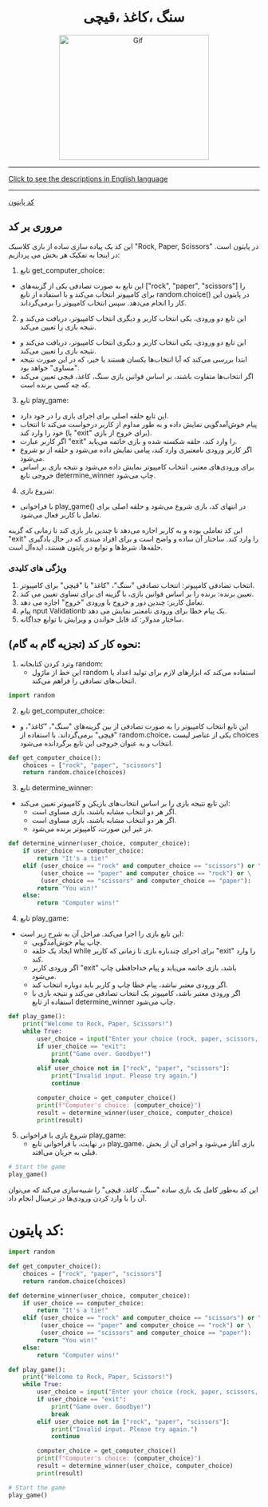 <div align="center">

# سنگ ،کاغذ ،قیچی
<img alt="Gif" src="https://i.pinimg.com/originals/3b/f2/f4/3bf2f45865bc4a63a663611ea357de4c.gif" height="250px" width="300px">
</div>
<hr>

[Click to see the descriptions in English language](EnglishRockPaperScissors.md)
<hr>

[کد پایتون](RockPaperScissors.py)
## مروری بر کد
این کد یک پیاده سازی ساده از بازی کلاسیک "Rock, Paper, Scissors" در پایتون است. در اینجا به تفکیک هر بخش می پردازیم:
1. تابع get_computer_choice:
- این تابع به صورت تصادفی یکی از گزینه‌های ["rock", "paper", "scissors"] را برای کامپیوتر انتخاب می‌کند و با استفاده از تابع random.choice() در پایتون این کار را انجام می‌دهد. سپس انتخاب کامپیوتر را برمی‌گرداند.
2. این تابع دو ورودی، یکی انتخاب کاربر و دیگری انتخاب کامپیوتر، دریافت می‌کند و نتیجه بازی را تعیین می‌کند.
- این تابع دو ورودی، یکی انتخاب کاربر و دیگری انتخاب کامپیوتر، دریافت می‌کند و نتیجه بازی را تعیین می‌کند.
- ابتدا بررسی می‌کند که آیا انتخاب‌ها یکسان هستند یا خیر، که در این صورت نتیجه "مساوی" خواهد بود.
- اگر انتخاب‌ها متفاوت باشند، بر اساس قوانین بازی سنگ، کاغذ، قیچی تعیین می‌کند که چه کسی برنده است.
3. تابع play_game:
  - این تابع حلقه اصلی برای اجرای بازی را در خود دارد.
  - پیام خوش‌آمدگویی نمایش داده و به طور مداوم از کاربر درخواست می‌کند تا انتخاب خود را وارد کند (یا "exit" برای خروج از بازی).
  - اگر کاربر عبارت "exit" را وارد کند، حلقه شکسته شده و بازی خاتمه می‌یابد.
  - اگر کاربر ورودی نامعتبری وارد کند، پیامی نمایش داده می‌شود و حلقه از نو شروع می‌شود.
  - برای ورودی‌های معتبر، انتخاب کامپیوتر نمایش داده می‌شود و نتیجه بازی بر اساس خروجی تابع determine_winner چاپ می‌شود.
4. شروع بازی:
- با فراخوانی play_game() در انتهای کد، بازی شروع می‌شود و حلقه اصلی برای تعامل با کاربر فعال می‌شود.

این کد تعاملی بوده و به کاربر اجازه می‌دهد تا چندین بار بازی کند تا زمانی که گزینه "exit" را وارد کند. ساختار آن ساده و واضح است و برای افراد مبتدی که در حال یادگیری حلقه‌ها، شرط‌ها و توابع در پایتون هستند، ایده‌آل است.

### ویژگی های کلیدی
1. انتخاب تصادفی کامپیوتر: انتخاب تصادفی "سنگ"، "کاغذ" یا "قیچی" برای کامپیوتر.
2. تعیین برنده: برنده را بر اساس قوانین بازی، با گزینه ای برای تساوی تعیین می کند.
3. تعامل کاربر: چندین دور و خروج با ورودی "خروج" اجازه می دهد.
4. پیام nput Validationb یک پیام خطا برای ورودی نامعتبر نمایش می دهد.
5. ساختار مدولار: کد قابل خواندن و ویرایش با توابع جداگانه.


 ## نحوه کار کد (تجزیه گام به گام):
 1. وترد کردن کتابخانه random:
    - این خط از ماژول random استفاده می‌کند که ابزارهای لازم برای تولید اعداد یا انتخاب‌های تصادفی را فراهم می‌کند.
```python
import random
```
2.  تابع get_computer_choice:
   - این تابع انتخاب کامپیوتر را به صورت تصادفی از بین گزینه‌های "سنگ"، "کاغذ"، و "قیچی" برمی‌گرداند. با استفاده از random.choice، یکی از عناصر لیست choices انتخاب و به عنوان خروجی این تابع برگردانده می‌شود.
```python
def get_computer_choice():
    choices = ["rock", "paper", "scissors"]
    return random.choice(choices)
```
3. تابع determine_winner:
- این تابع نتیجه بازی را بر اساس انتخاب‌های بازیکن و کامپیوتر تعیین می‌کند:
   - اگر هر دو انتخاب مشابه باشند، بازی مساوی است.
   - اگر هر دو انتخاب مشابه باشند، بازی مساوی است.
   - در غیر این صورت، کامپیوتر برنده می‌شود.

```python
def determine_winner(user_choice, computer_choice):
    if user_choice == computer_choice:
        return "It's a tie!"
    elif (user_choice == "rock" and computer_choice == "scissors") or \
         (user_choice == "paper" and computer_choice == "rock") or \
         (user_choice == "scissors" and computer_choice == "paper"):
        return "You win!"
    else:
        return "Computer wins!"
```  
4. تابع play_game:
- این تابع بازی را اجرا می‌کند. مراحل آن به شرح زیر است:
   - چاپ پیام خوش‌آمدگویی.
   - ایجاد یک حلقه while برای اجرای چندباره بازی تا زمانی که کاربر "exit" را وارد کند.
   - اگر ورودی کاربر "exit" باشد، بازی خاتمه می‌یابد و پیام خداحافظی چاپ می‌شود.
   - اگر ورودی معتبر نباشد، پیام خطا چاپ و کاربر باید دوباره انتخاب کند.
   - اگر ورودی معتبر باشد، کامپیوتر یک انتخاب تصادفی می‌کند و نتیجه بازی با استفاده از تابع determine_winner چاپ می‌شود.
```python
def play_game():
    print("Welcome to Rock, Paper, Scissors!")
    while True:
        user_choice = input("Enter your choice (rock, paper, scissors, or exit): ")
        if user_choice == "exit":
            print("Game over. Goodbye!")
            break
        elif user_choice not in ["rock", "paper", "scissors"]:
            print("Invalid input. Please try again.")
            continue

        computer_choice = get_computer_choice()
        print(f"Computer's choice: {computer_choice}")
        result = determine_winner(user_choice, computer_choice)
        print(result)
```
5. شروع بازی با فراخوانی play_game:
   - در نهایت، با فراخوانی تابع play_game، بازی آغاز می‌شود و اجرای آن از بخش قبلی به جریان می‌افتد.

```python
# Start the game
play_game()
```
این کد به‌طور کامل یک بازی ساده "سنگ، کاغذ، قیچی" را شبیه‌سازی می‌کند که می‌توان آن را با وارد کردن ورودی‌ها در ترمینال انجام داد.

# کد پایتون:
```python
import random

def get_computer_choice():
    choices = ["rock", "paper", "scissors"]
    return random.choice(choices)

def determine_winner(user_choice, computer_choice):
    if user_choice == computer_choice:
        return "It's a tie!"
    elif (user_choice == "rock" and computer_choice == "scissors") or \
         (user_choice == "paper" and computer_choice == "rock") or \
         (user_choice == "scissors" and computer_choice == "paper"):
        return "You win!"
    else:
        return "Computer wins!"

def play_game():
    print("Welcome to Rock, Paper, Scissors!")
    while True:
        user_choice = input("Enter your choice (rock, paper, scissors, or exit): ")
        if user_choice == "exit":
            print("Game over. Goodbye!")
            break
        elif user_choice not in ["rock", "paper", "scissors"]:
            print("Invalid input. Please try again.")
            continue

        computer_choice = get_computer_choice()
        print(f"Computer's choice: {computer_choice}")
        result = determine_winner(user_choice, computer_choice)
        print(result)

# Start the game
play_game()
```
 
